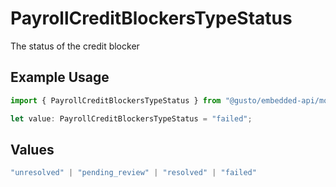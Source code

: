 # PayrollCreditBlockersTypeStatus

The status of the credit blocker

## Example Usage

```typescript
import { PayrollCreditBlockersTypeStatus } from "@gusto/embedded-api/models/components";

let value: PayrollCreditBlockersTypeStatus = "failed";
```

## Values

```typescript
"unresolved" | "pending_review" | "resolved" | "failed"
```